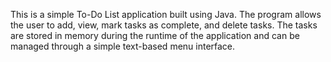 This is a simple To-Do List application built using Java. The program allows the user to add, view, mark tasks as complete, and delete tasks. The tasks are stored in memory during the runtime of the application and can be managed through a simple text-based menu interface.